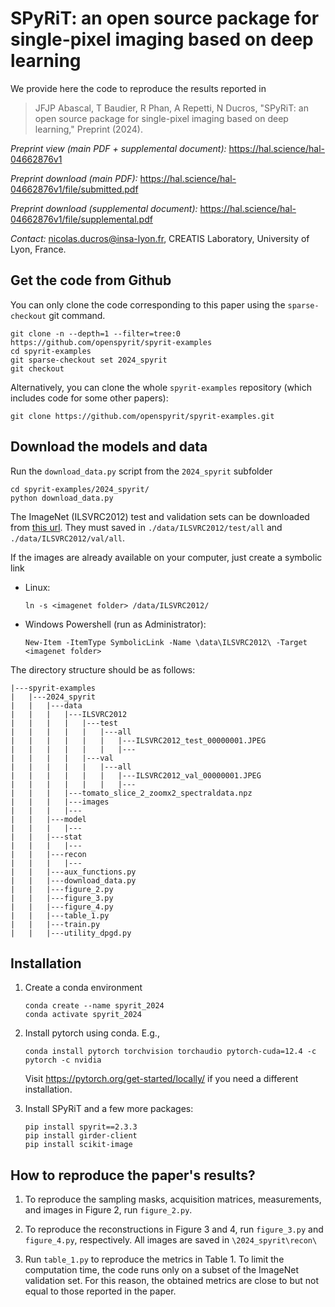 # SPyRiT: an open source package for single-pixel imaging based on deep learning

We provide here the code to reproduce the results reported in

> JFJP Abascal, T Baudier, R Phan, A Repetti, N Ducros, "SPyRiT: an open source package for single-pixel imaging based on deep learning," Preprint (2024). 

*Preprint view (main PDF + supplemental document):* https://hal.science/hal-04662876v1

*Preprint download (main PDF):* https://hal.science/hal-04662876v1/file/submitted.pdf

*Preprint download (supplemental document):* https://hal.science/hal-04662876v1/file/supplemental.pdf

*Contact:* nicolas.ducros@insa-lyon.fr, CREATIS Laboratory, University of Lyon, France.

## Get the code from Github

You can only clone the code corresponding to this paper using the  `sparse-checkout` git command.
```shell
git clone -n --depth=1 --filter=tree:0 https://github.com/openspyrit/spyrit-examples
cd spyrit-examples
git sparse-checkout set 2024_spyrit
git checkout
```

Alternatively, you can clone the whole `spyrit-examples` repository (which includes code for some other papers):
```shell
git clone https://github.com/openspyrit/spyrit-examples.git
```

## Download the models and data

Run the `download_data.py` script from the `2024_spyrit` subfolder
```shell
cd spyrit-examples/2024_spyrit/ 
python download_data.py
```


The ImageNet (ILSVRC2012) test and validation sets can be downloaded from [this url](https://image-net.org/challenges/LSVRC/2012/2012-downloads.php). They must saved in `./data/ILSVRC2012/test/all` and `./data/ILSVRC2012/val/all`. 

If the images are already available on your computer, just create a symbolic link

* Linux:

    ```shell
    ln -s <imagenet folder> /data/ILSVRC2012/ 
    ```

* Windows Powershell (run as Administrator):

    ```shell
    New-Item -ItemType SymbolicLink -Name \data\ILSVRC2012\ -Target <imagenet folder>
    ```
The directory structure should be as follows:

```
|---spyrit-examples
|   |---2024_spyrit
|   |   |---data
|   |   |   |---ILSVRC2012
|   |   |   |   |---test
|   |   |   |   |   |---all
|   |   |   |   |   |   |---ILSVRC2012_test_00000001.JPEG
|   |   |   |   |   |   |---
|   |   |   |   |---val
|   |   |   |   |   |---all
|   |   |   |   |   |   |---ILSVRC2012_val_00000001.JPEG
|   |   |   |   |   |   |---
|   |   |   |---tomato_slice_2_zoomx2_spectraldata.npz
|   |   |   |---images
|   |   |   |---
|   |   |---model
|   |   |   |---
|   |   |---stat
|   |   |   |---
|   |   |---recon
|   |   |   |---
|   |   |---aux_functions.py
|   |   |---download_data.py
|   |   |---figure_2.py
|   |   |---figure_3.py
|   |   |---figure_4.py
|   |   |---table_1.py
|   |   |---train.py
|   |   |---utility_dpgd.py
```

## Installation
1. Create a conda environment
    ```shell
    conda create --name spyrit_2024
    conda activate spyrit_2024
    ```

1. Install pytorch using conda. E.g.,
    ```shell
    conda install pytorch torchvision torchaudio pytorch-cuda=12.4 -c pytorch -c nvidia
    ```
    Visit https://pytorch.org/get-started/locally/ if you need a different installation.

1. Install SPyRiT and a few more packages:
    ```shell
    pip install spyrit==2.3.3
    pip install girder-client
    pip install scikit-image
    ```

## How to reproduce the paper's results?
1. To reproduce the sampling masks, acquisition matrices, measurements, and images in Figure 2, run `figure_2.py`. 

2. To reproduce the reconstructions in Figure 3 and 4, run `figure_3.py` and `figure_4.py`, respectively. All images are saved in `\2024_spyrit\recon\`

3. Run `table_1.py` to reproduce the metrics in Table 1. To limit the computation time, the code runs only on a subset of the ImageNet validation set. For this reason, the obtained metrics are close to but not equal to those reported in the paper. 